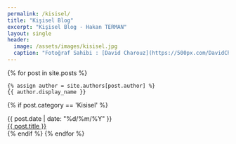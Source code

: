```yaml
---
permalink: /kisisel/
title: "Kişisel Blog"
excerpt: "Kişisel Blog - Hakan TERMAN"
layout: single
header:
  image: /assets/images/kisisel.jpg
  caption: "Fotoğraf Sahibi : [David Charouz](https://500px.com/DavidCharouz)"
---
```


<div class="posts">
  {% for post in site.posts %}

    {% assign author = site.authors[post.author] %}
    {{ author.display_name }}

  {% if post.category == 'Kisisel' %}
  <div class="post">
  <div class="post-inner">
  <div class="date">{{ post.date | date: "%d/%m/%Y" }}</div>
  <div class="title">
<a href="{{ post.url }}">{{ post.title }}</a>
  </div>
  </div>  
  </div>
  {% endif %}
  {% endfor %}
</div>
